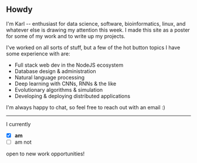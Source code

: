 ## Howdy

I'm Karl -- enthusiast for data science, software, bioinformatics, linux, and whatever else is drawing my attention this week. I made this site as a poster for some of my work and to write up my projects.

I've worked on all sorts of stuff, but a few of the hot button topics I have some experience with are:

- Full stack web dev in the NodeJS ecosystem
- Database design & administration
- Natural language processing
- Deep learning with CNNs, RNNs & the like
- Evolutionary algorithms & simulation
- Developing & deploying distributed applications

I'm always happy to chat, so feel free to reach out with an email :)

---

I currently

- [x] **am**
- [ ] am not

open to new work opportunities!
